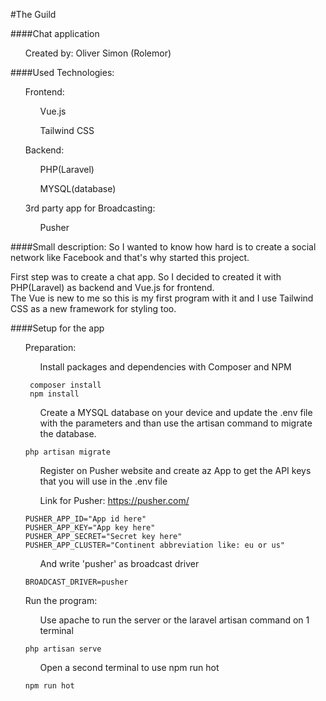 #The Guild

####Chat application
<ul>Created by: Oliver Simon (Rolemor)</ul>

####Used Technologies:
<ul>Frontend:
    <ul>Vue.js</ul>
    <ul>Tailwind CSS</ul></ul>
<ul>Backend:
    <ul>PHP(Laravel)</ul>
    <ul>MYSQL(database)</ul></ul>
<ul>3rd party app for Broadcasting:
    <ul>Pusher</ul></ul>


####Small description:
So I wanted to know how hard is to create a social network like Facebook and that's why started this project.<br>

First step was to create a chat app. So I decided to created it with PHP(Laravel) as backend and Vue.js for frontend.<br>
The Vue is new to me so this is my first program with it and I use Tailwind CSS as a new framework for styling too.<br>




####Setup for the app
<ul>Preparation:
<ul>Install packages and dependencies with Composer and NPM</ul>
     
     composer install
     npm install
     
<ul>Create a MYSQL database on your device and update the .env file with the parameters and than use the artisan command to migrate the database.</ul>

    php artisan migrate

<ul>Register on Pusher website and create az App to get the API keys that you will use in the .env file</ul>
<ul>Link for Pusher: <a href="https://pusher.com/">https://pusher.com/</a></ul>

    PUSHER_APP_ID="App id here"
    PUSHER_APP_KEY="App key here"
    PUSHER_APP_SECRET="Secret key here"
    PUSHER_APP_CLUSTER="Continent abbreviation like: eu or us"
    
<ul>And write 'pusher' as broadcast driver</ul>

    BROADCAST_DRIVER=pusher

</ul>
<ul>Run the program:
<ul>Use apache to run the server or the laravel artisan command on 1 terminal</ul>

    php artisan serve
    
<ul>Open a second terminal to use npm run hot</ul>

    npm run hot
</ul>
